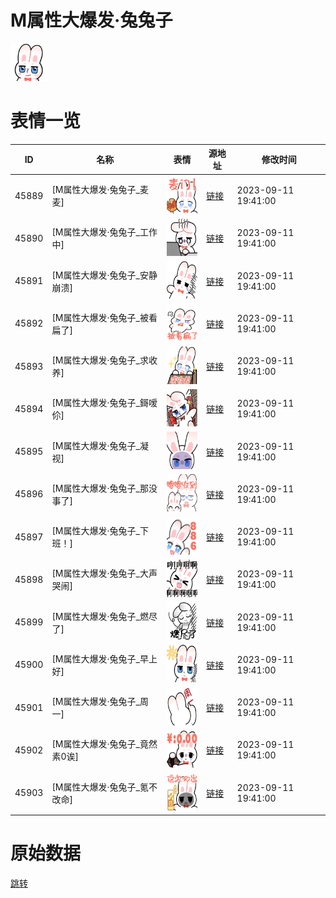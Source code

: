 # M属性大爆发·兔兔子

<img src="./cover.png" height="60" alt="cover" />

# 表情一览

|ID|名称|表情|源地址|修改时间|
|----|----|----|----|----|
|45889|[M属性大爆发·兔兔子_麦麦]|<img src="./pic/045889_%5BM属性大爆发·兔兔子_麦麦%5D.png" height="60" alt="麦麦"/>|[链接](https://i0.hdslb.com/bfs/garb/b6af393e3b493e1fde46e2d1e4b798eaf3572bfb.png)|2023-09-11 19:41:00|
|45890|[M属性大爆发·兔兔子_工作中]|<img src="./pic/045890_%5BM属性大爆发·兔兔子_工作中%5D.png" height="60" alt="工作中"/>|[链接](https://i0.hdslb.com/bfs/garb/237f68bbd49ef0e30cf2e1874e669f759bfd38de.png)|2023-09-11 19:41:00|
|45891|[M属性大爆发·兔兔子_安静崩溃]|<img src="./pic/045891_%5BM属性大爆发·兔兔子_安静崩溃%5D.png" height="60" alt="安静崩溃"/>|[链接](https://i0.hdslb.com/bfs/garb/6c5abecd81043b0ecc0e8d6ee10518d0daf0bc92.png)|2023-09-11 19:41:00|
|45892|[M属性大爆发·兔兔子_被看扁了]|<img src="./pic/045892_%5BM属性大爆发·兔兔子_被看扁了%5D.png" height="60" alt="被看扁了"/>|[链接](https://i0.hdslb.com/bfs/garb/736cb659fb82a8e33f4d301eaa6c95905c344d64.png)|2023-09-11 19:41:00|
|45893|[M属性大爆发·兔兔子_求收养]|<img src="./pic/045893_%5BM属性大爆发·兔兔子_求收养%5D.png" height="60" alt="求收养"/>|[链接](https://i0.hdslb.com/bfs/garb/f9693c19b446196e3acafd38b54ca165cff9c617.png)|2023-09-11 19:41:00|
|45894|[M属性大爆发·兔兔子_鎶嗳伱]|<img src="./pic/045894_%5BM属性大爆发·兔兔子_鎶嗳伱%5D.png" height="60" alt="鎶嗳伱"/>|[链接](https://i0.hdslb.com/bfs/garb/f9138e248b8e9fae10efdc838e7ee4d1ea461da2.png)|2023-09-11 19:41:00|
|45895|[M属性大爆发·兔兔子_凝视]|<img src="./pic/045895_%5BM属性大爆发·兔兔子_凝视%5D.png" height="60" alt="凝视"/>|[链接](https://i0.hdslb.com/bfs/garb/94745bb3c571632d23923fd7de356aee8370a3ec.png)|2023-09-11 19:41:00|
|45896|[M属性大爆发·兔兔子_那没事了]|<img src="./pic/045896_%5BM属性大爆发·兔兔子_那没事了%5D.png" height="60" alt="那没事了"/>|[链接](https://i0.hdslb.com/bfs/garb/28cf5e5e8a323ac68a38c2d40ccea501fcefd25a.png)|2023-09-11 19:41:00|
|45897|[M属性大爆发·兔兔子_下班！]|<img src="./pic/045897_%5BM属性大爆发·兔兔子_下班！%5D.png" height="60" alt="下班！"/>|[链接](https://i0.hdslb.com/bfs/garb/f759094c143404b919d893ae150f87e0df83ac0e.png)|2023-09-11 19:41:00|
|45898|[M属性大爆发·兔兔子_大声哭闹]|<img src="./pic/045898_%5BM属性大爆发·兔兔子_大声哭闹%5D.png" height="60" alt="大声哭闹"/>|[链接](https://i0.hdslb.com/bfs/garb/3425053c8d07cea0c8c082b45bccd4cab3f7f983.png)|2023-09-11 19:41:00|
|45899|[M属性大爆发·兔兔子_燃尽了]|<img src="./pic/045899_%5BM属性大爆发·兔兔子_燃尽了%5D.png" height="60" alt="燃尽了"/>|[链接](https://i0.hdslb.com/bfs/garb/c3caf48bfaeb3b66e652d7fae1ba37f4b665ea16.png)|2023-09-11 19:41:00|
|45900|[M属性大爆发·兔兔子_早上好]|<img src="./pic/045900_%5BM属性大爆发·兔兔子_早上好%5D.png" height="60" alt="早上好"/>|[链接](https://i0.hdslb.com/bfs/garb/b4850c6df4211a8a253cb8622b171e3bb27cc907.png)|2023-09-11 19:41:00|
|45901|[M属性大爆发·兔兔子_周一]|<img src="./pic/045901_%5BM属性大爆发·兔兔子_周一%5D.png" height="60" alt="周一"/>|[链接](https://i0.hdslb.com/bfs/garb/2b4eeff883f80a74bddd17edf54388f753d0c6d6.png)|2023-09-11 19:41:00|
|45902|[M属性大爆发·兔兔子_竟然素0诶]|<img src="./pic/045902_%5BM属性大爆发·兔兔子_竟然素0诶%5D.png" height="60" alt="竟然素0诶"/>|[链接](https://i0.hdslb.com/bfs/garb/2b923161cf7b84c0739b5ed9a0286f5d07db16f9.png)|2023-09-11 19:41:00|
|45903|[M属性大爆发·兔兔子_氪不改命]|<img src="./pic/045903_%5BM属性大爆发·兔兔子_氪不改命%5D.png" height="60" alt="氪不改命"/>|[链接](https://i0.hdslb.com/bfs/garb/dc2731216bf9cbf2fcab7736ff48e954cf77f524.png)|2023-09-11 19:41:00|

# 原始数据

[跳转](./raw.json)

